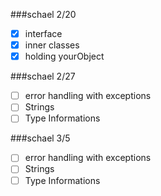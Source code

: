 ###schael 2/20

* [x] interface
* [x] inner classes
* [x] holding yourObject

###schael 2/27
* [ ] error handling with exceptions
* [ ] Strings
* [ ] Type Informations

###schael 3/5
* [ ] error handling with exceptions
* [ ] Strings
* [ ] Type Informations
